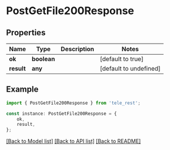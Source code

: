 # PostGetFile200Response


## Properties

Name | Type | Description | Notes
------------ | ------------- | ------------- | -------------
**ok** | **boolean** |  | [default to true]
**result** | **any** |  | [default to undefined]

## Example

```typescript
import { PostGetFile200Response } from 'tele_rest';

const instance: PostGetFile200Response = {
    ok,
    result,
};
```

[[Back to Model list]](../README.md#documentation-for-models) [[Back to API list]](../README.md#documentation-for-api-endpoints) [[Back to README]](../README.md)
